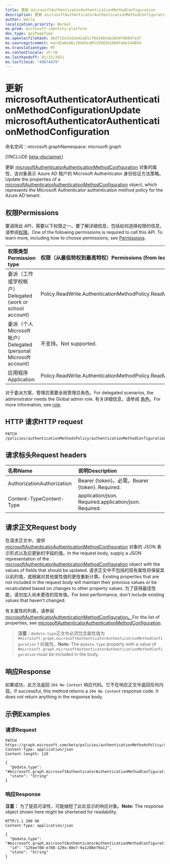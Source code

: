 ```yaml
---
title: 更新 microsoftAuthenticatorAuthenticationMethodConfiguration
description: 更新 microsoftAuthenticatorAuthenticationMethodConfiguration 对象的属性。
author: mmcla
localization_priority: Normal
ms.prod: microsoft-identity-platform
doc_type: apiPageType
ms.openlocfilehash: b6d715e32d2e42a81cf042884ab38d4f06097a3f
ms.sourcegitcommit: eacd2a6e46c19dd3cd8519592b1668fabe14d85d
ms.translationtype: MT
ms.contentlocale: zh-CN
ms.lasthandoff: 01/15/2021
ms.locfileid: "49874479"
---
```

# <a name="update-microsoftauthenticatorauthenticationmethodconfiguration"></a><span data-ttu-id="05894-103">更新 microsoftAuthenticatorAuthenticationMethodConfiguration</span><span class="sxs-lookup"><span data-stu-id="05894-103">Update microsoftAuthenticatorAuthenticationMethodConfiguration</span></span>
<span data-ttu-id="05894-104">命名空间：microsoft.graph</span><span class="sxs-lookup"><span data-stu-id="05894-104">Namespace: microsoft.graph</span></span>

[!INCLUDE [beta-disclaimer](../../includes/beta-disclaimer.md)]

<span data-ttu-id="05894-105">更新 [microsoftAuthenticatorAuthenticationMethodConfiguration](../resources/microsoftauthenticatorauthenticationmethodconfiguration.md) 对象的属性，该对象表示 Azure AD 租户的 Microsoft Authenticator 身份验证方法策略。</span><span class="sxs-lookup"><span data-stu-id="05894-105">Update the properties of a [microsoftAuthenticatorAuthenticationMethodConfiguration](../resources/microsoftauthenticatorauthenticationmethodconfiguration.md) object, which represents the Microsoft Authenticator authentication method policy for the Azure AD tenant.</span></span>


## <a name="permissions"></a><span data-ttu-id="05894-106">权限</span><span class="sxs-lookup"><span data-stu-id="05894-106">Permissions</span></span>
<span data-ttu-id="05894-p101">要调用此 API，需要以下权限之一。要了解详细信息，包括如何选择权限的信息，请参阅[权限](/graph/permissions-reference)。</span><span class="sxs-lookup"><span data-stu-id="05894-p101">One of the following permissions is required to call this API. To learn more, including how to choose permissions, see [Permissions](/graph/permissions-reference).</span></span>

|<span data-ttu-id="05894-109">权限类型</span><span class="sxs-lookup"><span data-stu-id="05894-109">Permission type</span></span>|<span data-ttu-id="05894-110">权限（从最低特权到最高特权）</span><span class="sxs-lookup"><span data-stu-id="05894-110">Permissions (from least to most privileged)</span></span>|
|:---|:---|
|<span data-ttu-id="05894-111">委派（工作或学校帐户）</span><span class="sxs-lookup"><span data-stu-id="05894-111">Delegated (work or school account)</span></span>|<span data-ttu-id="05894-112">Policy.ReadWrite.AuthenticationMethod</span><span class="sxs-lookup"><span data-stu-id="05894-112">Policy.ReadWrite.AuthenticationMethod</span></span>|
|<span data-ttu-id="05894-113">委派（个人 Microsoft 帐户）</span><span class="sxs-lookup"><span data-stu-id="05894-113">Delegated (personal Microsoft account)</span></span>|<span data-ttu-id="05894-114">不支持。</span><span class="sxs-lookup"><span data-stu-id="05894-114">Not supported.</span></span>|
|<span data-ttu-id="05894-115">应用程序</span><span class="sxs-lookup"><span data-stu-id="05894-115">Application</span></span>|<span data-ttu-id="05894-116">Policy.ReadWrite.AuthenticationMethod</span><span class="sxs-lookup"><span data-stu-id="05894-116">Policy.ReadWrite.AuthenticationMethod</span></span>|

<span data-ttu-id="05894-117">对于委派方案，管理员需要全局管理员角色。</span><span class="sxs-lookup"><span data-stu-id="05894-117">For delegated scenarios, the administrator needs the Global admin role.</span></span> <span data-ttu-id="05894-118">有关详细信息，请参阅 [角色](/azure/active-directory/users-groups-roles/directory-assign-admin-roles#available-roles)。</span><span class="sxs-lookup"><span data-stu-id="05894-118">For more information, see [role](/azure/active-directory/users-groups-roles/directory-assign-admin-roles#available-roles).</span></span>

## <a name="http-request"></a><span data-ttu-id="05894-119">HTTP 请求</span><span class="sxs-lookup"><span data-stu-id="05894-119">HTTP request</span></span>

<!-- {
  "blockType": "ignored"
}
-->
``` http
PATCH /policies/authenticationMethodsPolicy/authenticationMethodConfigurations/microsoftAuthenticator
```

## <a name="request-headers"></a><span data-ttu-id="05894-120">请求标头</span><span class="sxs-lookup"><span data-stu-id="05894-120">Request headers</span></span>
|<span data-ttu-id="05894-121">名称</span><span class="sxs-lookup"><span data-stu-id="05894-121">Name</span></span>|<span data-ttu-id="05894-122">说明</span><span class="sxs-lookup"><span data-stu-id="05894-122">Description</span></span>|
|:---|:---|
|<span data-ttu-id="05894-123">Authorization</span><span class="sxs-lookup"><span data-stu-id="05894-123">Authorization</span></span>|<span data-ttu-id="05894-p103">Bearer {token}。必需。</span><span class="sxs-lookup"><span data-stu-id="05894-p103">Bearer {token}. Required.</span></span>|
|<span data-ttu-id="05894-126">Content-Type</span><span class="sxs-lookup"><span data-stu-id="05894-126">Content-Type</span></span>|<span data-ttu-id="05894-p104">application/json. Required.</span><span class="sxs-lookup"><span data-stu-id="05894-p104">application/json. Required.</span></span>|

## <a name="request-body"></a><span data-ttu-id="05894-129">请求正文</span><span class="sxs-lookup"><span data-stu-id="05894-129">Request body</span></span>
<span data-ttu-id="05894-130">在请求正文中，提供 [microsoftAuthenticatorAuthenticationMethodConfiguration](../resources/microsoftauthenticatorauthenticationmethodconfiguration.md) 对象的 JSON 表示形式以及应更新的字段的值。</span><span class="sxs-lookup"><span data-stu-id="05894-130">In the request body, supply a JSON representation of the [microsoftAuthenticatorAuthenticationMethodConfiguration](../resources/microsoftauthenticatorauthenticationmethodconfiguration.md) object with the values of fields that should be updated.</span></span> <span data-ttu-id="05894-131">请求正文中不包括的现有属性将保留其以前的值，或根据对其他属性值的更改重新计算。</span><span class="sxs-lookup"><span data-stu-id="05894-131">Existing properties that are not included in the request body will maintain their previous values or be recalculated based on changes to other property values.</span></span> <span data-ttu-id="05894-132">为了获得最佳性能，请勿加入尚未更改的现有值。</span><span class="sxs-lookup"><span data-stu-id="05894-132">For best performance, don't include existing values that haven't changed.</span></span>

<span data-ttu-id="05894-133">有关属性的列表，请参阅[microsoftAuthenticatorAuthenticationMethodConfiguration。](../resources/microsoftauthenticatorauthenticationmethodconfiguration.md)</span><span class="sxs-lookup"><span data-stu-id="05894-133">For the list of properties, see [microsoftAuthenticatorAuthenticationMethodConfiguration](../resources/microsoftauthenticatorauthenticationmethodconfiguration.md).</span></span>

><span data-ttu-id="05894-134">**注意：**`@odata.type`正文中必须包含属性值为 `#microsoft.graph.microsoftAuthenticatorAuthenticationMethodConfiguration` 1 的属性。</span><span class="sxs-lookup"><span data-stu-id="05894-134">**Note:** The `@odata.type` property with a value of `#microsoft.graph.microsoftAuthenticatorAuthenticationMethodConfiguration` must be included in the body.</span></span>

## <a name="response"></a><span data-ttu-id="05894-135">响应</span><span class="sxs-lookup"><span data-stu-id="05894-135">Response</span></span>

<span data-ttu-id="05894-p106">如果成功，此方法返回 `204 No Content` 响应代码。它不在响应正文中返回任何内容。</span><span class="sxs-lookup"><span data-stu-id="05894-p106">If successful, this method returns a `204 No Content` response code. It does not return anything in the response body.</span></span>

## <a name="examples"></a><span data-ttu-id="05894-138">示例</span><span class="sxs-lookup"><span data-stu-id="05894-138">Examples</span></span>

### <a name="request"></a><span data-ttu-id="05894-139">请求</span><span class="sxs-lookup"><span data-stu-id="05894-139">Request</span></span>
<!-- {
  "blockType": "request",
  "name": "update_microsoftauthenticatorauthenticationmethodconfiguration"
}
-->
``` http
PATCH https://graph.microsoft.com/beta/policies/authenticationMethodsPolicy/authenticationMethodConfigurations/microsoftAuthenticator
Content-Type: application/json
Content-length: 119

{
  "@odata.type": "#microsoft.graph.microsoftAuthenticatorAuthenticationMethodConfiguration",
  "state": "String"
}
```


### <a name="response"></a><span data-ttu-id="05894-140">响应</span><span class="sxs-lookup"><span data-stu-id="05894-140">Response</span></span>
<span data-ttu-id="05894-141">**注意：** 为了提高可读性，可能缩短了此处显示的响应对象。</span><span class="sxs-lookup"><span data-stu-id="05894-141">**Note:** The response object shown here might be shortened for readability.</span></span>
<!-- {
  "blockType": "response",
  "truncated": true,
  "@odata.type": "microsoft.graph.microsoftAuthenticatorAuthenticationMethodConfiguration"
}
-->
``` http
HTTP/1.1 200 OK
Content-Type: application/json

{
  "@odata.type": "#microsoft.graph.microsoftAuthenticatorAuthenticationMethodConfiguration",
  "id": "129ae788-e788-129a-88e7-9a1288e79a12",
  "state": "String"
}
```

